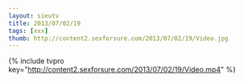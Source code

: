 ```yaml
--- 
layout: sieutv
title: 2013/07/02/19
tags: [xxx]
thumb: http://content2.sexforsure.com/2013/07/02/19/Video.jpg
---
```

{% include tvpro key="http://content2.sexforsure.com/2013/07/02/19/Video.mp4" %} 
